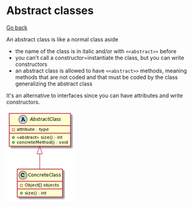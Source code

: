 # Abstract classes

[Go back](../index.md)

An abstract class is like a normal class aside

* the name of the class is in italic and/or with ``<<abstract>>`` before
* you can't call a constructor=instantiate the class, but you can write constructors
* an abstract class is allowed to have ``<<abstract>>`` methods, meaning methods that are not coded and that must be coded by the class generalizing the abstract class

It's an alternative to interfaces since you can have attributes and write constructors.

![abstract class](../images/LOvD2W8n38NNoIcoL8PUGCg0p5eyWBXeCm4hCfKs2lxCtQrrN7INzxsNv87pMPDZ9Rwud6cxoA6g5nfogYducmfjI1zNmGx0slzQtrCEJrcjYnic_PeS9qwYiXCznR4wznX6X1aHsllsRGmDIxwY4laLQMWf0c1exy_2UZXIh4Cki6lVm_m1.png)